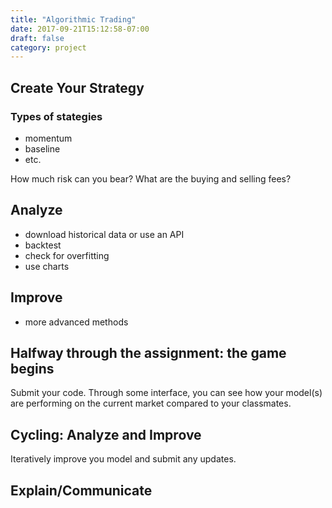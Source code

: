 ```yaml
---
title: "Algorithmic Trading"
date: 2017-09-21T15:12:58-07:00
draft: false
category: project
---
```


## Create Your Strategy

### Types of stategies

* momentum
* baseline
* etc.

How much risk can you bear? What are the buying and selling fees?

## Analyze

* download historical data or use an API
* backtest
* check for overfitting
* use charts

## Improve

* more advanced methods

## Halfway through the assignment: the game begins
Submit your code. Through some interface, you can see how
your model(s) are performing on the current market compared to
your classmates.

## Cycling: Analyze and Improve

Iteratively improve you model and submit any updates.

## Explain/Communicate